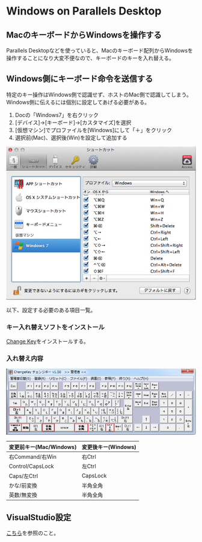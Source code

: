 # Windows on Parallels Desktop
## MacのキーボードからWindowsを操作する
Parallels Desktopなどを使っていると、Macのキーボード配列からWindowsを操作することになり大変不便なので、キーボードのキーを入れ替える。

## Windows側にキーボード命令を送信する
特定のキー操作はWindows側で認識せず、ホストのMac側で認識してしまう。  
Windows側に伝えるには個別に設定してあげる必要がある。

1. Docの「Windows7」を右クリック
2. [デバイス]->[キーボード]->[カスタマイズ]を選択
3. [仮想マシン]でプロファイルを[Windows]にして「＋」をクリック
4. 選択前(Mac)、選択後(Win)を設定して追加する

![Fig1](image/parallels-desktop-keyboard-windows.png)

以下、設定する必要のある項目一覧。



### キー入れ替えソフトをインストール
[Change Key](http://www.forest.impress.co.jp/library/software/changekey/)をインストールする。  

### 入れ替え内容
![Fig2](image/keymap.png)

| 変更前キー(Mac/Windows) | 変更後キー(Windows) |
|-------------------------|---------------------|
| 右Command/右Win         | 右Ctrl              |
| Control/CapsLock        | 左Ctrl              |
| Caps/左Ctrl             | CapsLock            |
| かな/前変換             | 半角全角            |
| 英数/無変換             | 半角全角            |

## VisualStudio設定
[こちら](https://github.com/mapserver2007/documents/blob/master/visualstudio/settings.md)を参照のこと。
